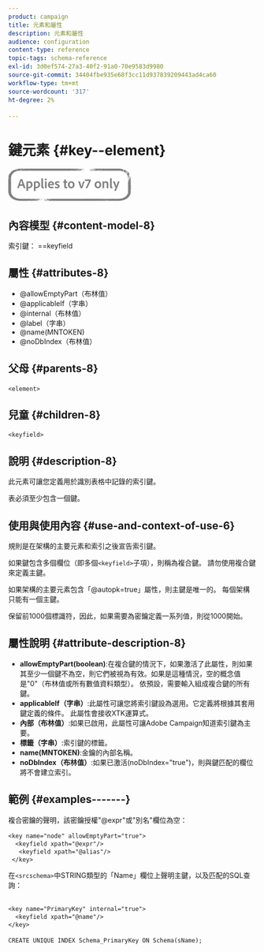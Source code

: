 ```yaml
---
product: campaign
title: 元素和屬性
description: 元素和屬性
audience: configuration
content-type: reference
topic-tags: schema-reference
exl-id: 3d0ef574-27a3-40f2-91a0-70e9583d9980
source-git-commit: 34404fbe935e68f3cc11d937839209443ad4ca60
workflow-type: tm+mt
source-wordcount: '317'
ht-degree: 2%

---
```


# 鍵元素 {#key--element}

![](../../../assets/v7-only.svg)

## 內容模型 {#content-model-8}

索引鍵： ==keyfield

## 屬性 {#attributes-8}

* @allowEmptyPart（布林值）
* @applicableIf（字串）
* @internal（布林值）
* @label（字串）
* @name(MNTOKEN)
* @noDbIndex（布林值）

## 父母 {#parents-8}

`<element>`

## 兒童 {#children-8}

`<keyfield>`

## 說明 {#description-8}

此元素可讓您定義用於識別表格中記錄的索引鍵。

表必須至少包含一個鍵。

## 使用與使用內容 {#use-and-context-of-use-6}

規則是在架構的主要元素和索引之後宣告索引鍵。

如果鍵包含多個欄位（即多個`<keyfield>`子項），則稱為複合鍵。 請勿使用複合鍵來定義主鍵。

如果架構的主要元素包含「@autopk=true」屬性，則主鍵是唯一的。 每個架構只能有一個主鍵。

保留前1000個標識符，因此，如果需要為密鑰定義一系列值，則從1000開始。

## 屬性說明 {#attribute-description-8}

* **allowEmptyPart(boolean)**:在複合鍵的情況下，如果激活了此屬性，則如果其至少一個鍵不為空，則它們被視為有效。如果是這種情況，空的概念值是&quot;0&quot;（布林值或所有數值資料類型）。 依預設，需要輸入組成複合鍵的所有鍵。
* **applicableIf（字串）**:此屬性可讓您將索引鍵設為選用。它定義將根據其套用鍵定義的條件。 此屬性會接收XTK運算式。
* **內部（布林值）**:如果已啟用，此屬性可讓Adobe Campaign知道索引鍵為主要。
* **標籤（字串）**:索引鍵的標籤。
* **name(MNTOKEN)**:金鑰的內部名稱。
* **noDbIndex（布林值）**:如果已激活(noDbIndex=&quot;true&quot;)，則與鍵匹配的欄位將不會建立索引。

## 範例 {#examples-------}

複合密鑰的聲明，該密鑰授權&quot;@expr&quot;或&quot;別名&quot;欄位為空：

```
<key name="node" allowEmptyPart="true">
  <keyfield xpath="@expr"/>
   <keyfield xpath="@alias"/>
 </key>
```

在`<srcschema>`中STRING類型的「Name」欄位上聲明主鍵，以及匹配的SQL查詢：

```
 
<key name="PrimaryKey" internal="true">  
  <keyfield xpath="@name"/>
</key>

CREATE UNIQUE INDEX Schema_PrimaryKey ON Schema(sName);
```
